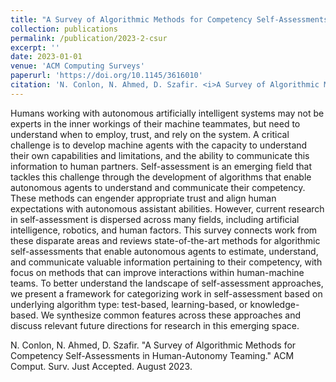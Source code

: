 ```yaml
---
title: "A Survey of Algorithmic Methods for Competency Self-Assessments in Human-Autonomy Teaming"
collection: publications
permalink: /publication/2023-2-csur
excerpt: ''
date: 2023-01-01
venue: 'ACM Computing Surveys'
paperurl: 'https://doi.org/10.1145/3616010'
citation: 'N. Conlon, N. Ahmed, D. Szafir. <i>A Survey of Algorithmic Methods for Competency Self-Assessments in Human-Autonomy Teaming.</i> ACM Comput. Surv. Just Accepted. August 2023.'
---
```

Humans working with autonomous artificially intelligent systems may not be experts in the inner workings of their machine teammates, but need to understand when to employ, trust, and rely on the system. A critical challenge is to develop machine agents with the capacity to understand their own capabilities and limitations, and the ability to communicate this information to human partners. Self-assessment is an emerging field that tackles this challenge through the development of algorithms that enable autonomous agents to understand and communicate their competency. These methods can engender appropriate trust and align human expectations with autonomous assistant abilities. However, current research in self-assessment is dispersed across many fields, including artificial intelligence, robotics, and human factors. This survey connects work from these disparate areas and reviews state-of-the-art methods for algorithmic self-assessments that enable autonomous agents to estimate, understand, and communicate valuable information pertaining to their competency, with focus on methods that can improve interactions within human-machine teams. To better understand the landscape of self-assessment approaches, we present a framework for categorizing work in self-assessment based on underlying algorithm type: test-based, learning-based, or knowledge-based. We synthesize common features across these approaches and discuss relevant future directions for research in this emerging space.

<!--[Download paper here](http://academicpages.github.io/files/paper3.pdf) -->

N. Conlon, N. Ahmed, D. Szafir. "A Survey of Algorithmic Methods for Competency Self-Assessments in Human-Autonomy Teaming." ACM Comput. Surv. Just Accepted. August 2023.